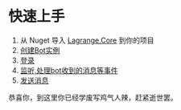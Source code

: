 # 快速上手

1. 从 Nuget 导入 [Lagrange.Core](https://www.nuget.org/packages/Lagrange.Core) 到你的项目
2. [创建Bot实例](/Lagrange.Core/Start/)
3. [登录](/Lagrange.Core/Login/)
4. [监听,处理bot收到的消息等事件](/Lagrange.Core/Event/)
5. [发送消息](/Lagrange.Core/Send/)

恭喜你，到这里你已经学废写鸡气人辣，赶紧逝世罢。
